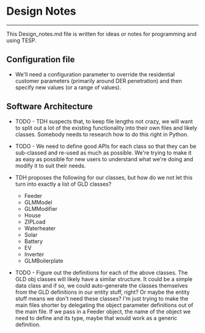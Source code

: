 # Design Notes
**************
This Design_notes.md file is written for ideas or notes for programming and using TESP.

## Configuration file
- We'll need a configuration parameter to override the residential customer parameters (primarily around DER penetration) and then specify new values (or a range of values).
   
## Software Architecture
- TODO - TDH suspects that, to keep file lengths not crazy, we will want to split out a lot of the existing functionality into their own files and likely classes. Somebody needs to research how to do this right in Python.
- TODO - We need to define good APIs for each class so that they can be sub-classed and re-used as much as possible. We're trying to make it as easy as possible for new users to understand what we're doing and modify it to suit their needs.
- TDH proposes the following for our classes, but how do we not let this turn into exactly a list of GLD classes?

    - Feeder
    - GLMModel
    - GLMModifier
    - House
    - ZIPLoad
    - Waterheater
    - Solar
    - Battery
    - EV
    - Inverter
    - GLMBoilerplate

- TODO - Figure out the definitions for each of the above classes. The GLD obj classes will likely have a similar structure. It could be a simple data class and if so, we could auto-generate the classes themselves from the GLD definitions in our entity stuff, right? Or maybe the entity stuff means we don't need these classes? I'm just trying to make the main files shorter by delegating the object parameter definitions out of the main file. If we pass in a Feeder object, the name of the object we need to define and its type, maybe that would work as a generic definition.
